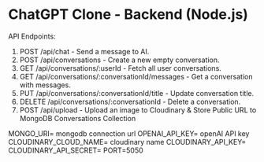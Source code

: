# ChatGPT Clone - Backend (Node.js)

API Endpoints:

1. POST /api/chat - Send a message to AI.
2. POST /api/conversations - Create a new empty conversation.
3. GET /api/conversations/:userId - Fetch all user conversations.
4. GET /api/conversations/:conversationId/messages - Get a conversation with messages.
5. PUT /api/conversations/:conversationId/title - Update conversation title.
6. DELETE /api/conversations/:conversationId - Delete a conversation.
7. POST /api/upload - Upload an image to Cloudinary & Store Public URL to MongoDB Conversations Collection

MONGO_URI= mongodb connection url
OPENAI_API_KEY= openAI API key
CLOUDINARY_CLOUD_NAME= cloudinary name
CLOUDINARY_API_KEY=
CLOUDINARY_API_SECRET=
PORT=5050
